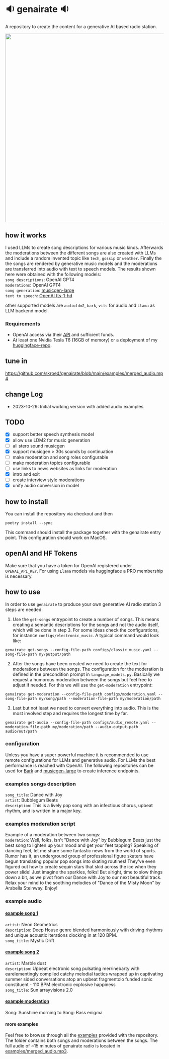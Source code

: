 # 🔉 genairate 🔉
A repository to create the content for a generative AI based radio station.
<!-- ![genairate](https://github.com/skroed/genairate/assets/83976953/9e3e07bd-2e2b-4337-bb0f-4955a20302a3 | width=100) -->
<img src="https://github.com/skroed/genairate/assets/83976953/9e3e07bd-2e2b-4337-bb0f-4955a20302a3" width="600">

## how it works
I used LLMs to create song descriptions for various music kinds. Afterwards the moderations between the different songs are also created with LLMs and include a random invented topic like `tech`, `gossip` or `weather`.
Finally the the songs are rendered by generative music models and the moderations are transferred into audio with text to speech models. The results shown here were obtained with the following models: \
`song descriptions`: OpenAI GPT4 \
`moderations`: OpenAI GPT4 \
`song generation`: [musicgen-large](https://huggingface.co/facebook/musicgen-large) \
`text to speech`: [OpenAI tts-1-hd](https://platform.openai.com/docs/guides/text-to-speech)

other supported models are `audioldm2`, `bark`, `vits` for audio and `Llama` as LLM backend model.
### Requirements
- OpenAI access via their [API](https://openai.com/blog/openai-api) and sufficient funds.
- At least one Nvidia Tesla T6 (16GB of memory) or a deployment of my [huggingface-repo](https://huggingface.co/skroed/audiocraft_handler).

## tune in

https://github.com/skroed/genairate/blob/main/examples/merged_audio.mp4


## change Log
- 2023-10-29: Initial working version with added audio examples

## TODO
- [x] support better speech synthesis model
- [x] allow use LDM2 for music generation
- [ ] all stero sound musicgen
- [x] support musicgen > 30s sounds by continuation
- [ ] make moderation and song roles configurable
- [ ] make moderation topics configurable
- [ ] use links to news websites as links for moderation
- [x] intro and exit
- [ ] create interview style moderations
- [x] unify audio conversion in model

## how to install
You can install the repository via checkout and then
```shell
poetry install --sync
```
This command should install the package together with the genairate entry point.
This configuration should work on MacOS.
## openAI and HF Tokens
Make sure that you have a token for OpenAI registered under `OPENAI_API_KEY`. For using `Llama` models via huggingface a PRO membership is necessary.
## how to use
In order to use `genairate` to produce your own generative AI radio station 3 steps are needed:
1. Use the `get-songs` entrypoint to create a number of songs. This means creating a semantic descriptions for the songs and not the audio itself, which will be done in step 3. For some ideas check the configurations, for instance `configs/electronic_music`. A typical command would look like:
```shell
genairate get-songs --config-file-path configs/classic_music.yaml --song-file-path my/putput/path
```
2. After the songs have been created we need to create the text for moderations between the songs. The configuration for the moderation is defined in the precondition prompt in `language_models.py`. Basically we request a humorous moderation between the songs but feel free to adjust if needed. For this we will use the `get-moderation` entrypoint:
```shell
genairate get-moderation --config-file-path configs/moderation.yaml --song-file-path my/song/path --moderation-file-path my/moderation/path
```
3. Last but not least we need to convert everything into audio. This is the most involved step and requires the longest time by far.
```shell
genairate get-audio --config-file-path configs/audio_remote.yaml --moderation-file-path my/moderation/path --audio-output-path audio/out/path
```
### configuration
Unless you have a super powerful machine it is recommended to use remote configurations for LLMs and generative audio. For LLMs the best performance is reached with OpenAI.
The following repositories can be used for [Bark](https://huggingface.co/skroed/bark) and [musicgen-large](https://huggingface.co/skroed/audiocraft_handler) to create inference endpoints.
### examples songs description
`song_title`: Dance with Joy \
`artist`:  Bubblegum Beats \
`description`: This is a lively pop song with an infectious chorus, upbeat rhythm, and
  is written in a major key.
### examples moderation script
Example of a moderation between two songs: \
`moderation`: Well, folks, isn't "Dance with Joy" by Bubblegum Beats just the best song
  to lighten up your mood and get your feet tapping? Speaking of dancing feet, let
  me share some fantastic news from the world of sports. Rumor has it, an underground
  group of professional figure skaters have begun translating popular pop songs into
  skating routines! They've even figured out how to create sequin stars that skid
  across the ice when they power slide! Just imagine the sparkles, folks! But alright,
  time to slow things down a bit, as we pivot from our Dance with Joy to our next
  beautiful track. Relax your mind to the soothing melodies of "Dance of the Misty
  Moon" by Arabella Steinway. Enjoy!
### example audio
#### [example song 1](https://github.com/skroed/genairate/blob/main/examples/mystic_drift.mp3?raw=true)
`artist`: Neon Geometrics \
`description`: Deep House genre blended harmoniously with driving rhythms and unique
  acoustic iterations clocking in at 120 BPM. \
`song_title`: Mystic Drift

#### [example song 2](https://github.com/skroed/genairate/blob/main/examples/sun_arrayvisions_2.0.mp3?raw=true)
`artist`: Marble dust \
`description`: Upbeat electronic song pulsating merrinebarty with earelementingly compiled
  catchy melodial tactics wrapped up in captivating summer sided conversations atop
  an upbeat fragmentolo funded sonic constituent - 110 BPM electronic explosive happiness \
`song_title`: Sun arrayvisions 2.0

#### [example moderation](https://github.com/skroed/genairate/blob/main/examples/burning_circuit_to_sun_arrayvisions_2.0.mp3?raw=true)
Song: Sunshine morning to Song: Bass enigma

#### more examples
Feel free to browse through all the [examples](examples) provided with the repository.
The folder contains both songs and moderations between the songs. The full audio of ~15 minutes of genairate radio is located
in [examples/merged_audio.mp3](examples/merged_audio.mp3).
